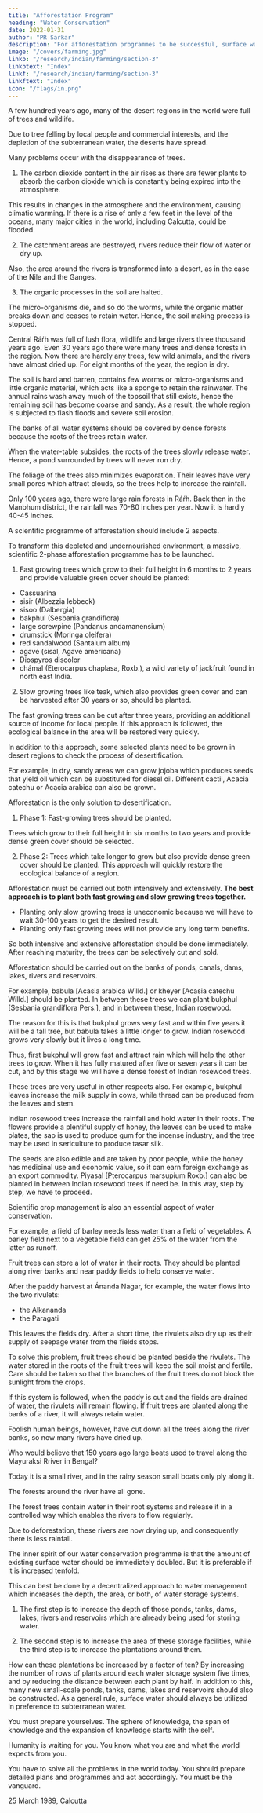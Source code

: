 ```yaml
---
title: "Afforestation Program"
heading: "Water Conservation"
date: 2022-01-31
author: "PR Sarkar"
description: "For afforestation programmes to be successful, surface water must be conserved."
image: "/covers/farming.jpg"
linkb: "/research/indian/farming/section-3"
linkbtext: "Index"
linkf: "/research/indian/farming/section-3"
linkftext: "Index"
icon: "/flags/in.png"
---
```


A few hundred years ago, many of the desert regions in the world were full of trees and wildlife.

Due to tree felling by local people and commercial interests, and the depletion of the subterranean water, the deserts have spread.

Many problems occur with the disappearance of trees. 

1. The carbon dioxide content in the air rises as there are fewer plants to absorb the carbon dioxide which is constantly being expired into the atmosphere. 

This results in changes in the atmosphere and the environment, causing climatic warming. If there is a rise of only a few feet in the level of the oceans, many major cities in the world, including Calcutta, could be flooded. 

2. The catchment areas are destroyed, rivers reduce their flow of water or dry up.

 Also, the area around the rivers is transformed into a desert, as in the case of the Nile and the Ganges.

3. The organic processes in the soil are halted. 

The micro-organisms die, and so do the worms, while the organic matter breaks down and ceases to retain water. Hence, the soil making process is stopped.

Central Ráŕh was full of lush flora, wildlife and large rivers three thousand years ago. Even 30 years ago there were many trees and dense forests in the region. Now there are hardly any trees, few wild animals, and the rivers have almost dried up. For eight months of the year, the region is dry. 

The soil is hard and barren, contains few worms or micro-organisms and little organic material, which acts like a sponge to retain the rainwater. The annual rains wash away much of the topsoil that still exists, hence the remaining soil has become coarse and sandy. As a result, the whole region is subjected to flash floods and severe soil erosion.







The banks of all water systems should be covered by dense forests because the roots of the trees retain water. 

When the water-table subsides, the roots of the trees slowly release water. Hence, a pond surrounded by trees will never run dry.

The foliage of the trees also minimizes evaporation. Their leaves have very small pores which attract clouds, so the trees help to increase the rainfall. 

Only 100 years ago, there were large rain forests in Ráŕh. Back then in the Manbhum district, the rainfall was 70-80 inches per year. Now it is hardly 40-45 inches.

A scientific programme of afforestation should include 2 aspects.

To transform this depleted and undernourished environment, a massive, scientific 2-phase afforestation programme has to be launched.

1. Fast growing trees which grow to their full height in 6 months to 2 years and provide valuable green cover should be planted:

- Cassuarina
- sisir (Albezzia lebbeck)
- sisoo (Dalbergia)
- bakphul (Sesbania grandiflora) 
- large screwpine (Pandanus andamanensium)
- drumstick (Moringa oleifera) 
- red sandalwood (Santalum album) 
- agave (sisal, Agave americana) 
- Diospyros discolor
- chámal (Eterocarpus chaplasa, Roxb.), a wild variety of jackfruit found in north east India.

2. Slow growing trees like teak, which also provides green cover and can be harvested after 30 years or so, should be planted. 

The fast growing trees can be cut after three years, providing an additional source of income for local people. If this approach is followed, the ecological balance in the area will be restored very quickly.

In addition to this approach, some selected plants need to be grown in desert regions to check the process of desertification. 

For example, in dry, sandy areas we can grow jojoba which produces seeds that yield oil which can be substituted for diesel oil. Different cactii, Acacia catechu or Acacia arabica can also be grown. 

Afforestation is the only solution to desertification.



1. Phase 1: Fast-growing trees should be planted. 

Trees which grow to their full height in six months to two years and provide dense green cover should be selected. 

2. Phase 2: Trees which take longer to grow but also provide dense green cover should be planted. This approach will quickly restore the ecological balance of a region.

Afforestation must be carried out both intensively and extensively. **The best approach is to plant both fast growing and slow growing trees together.** 

- Planting only slow growing trees is uneconomic because we will have to wait 30-100 years to get the desired result. 
- Planting only fast growing trees will not provide any long term benefits. 

So both intensive and extensive afforestation should be done immediately. After reaching maturity, the trees can be selectively cut and sold.

Afforestation should be carried out on the banks of ponds, canals, dams, lakes, rivers and reservoirs. 

For example, babula [Acasia arabica Willd.] or kheyer [Acasia catechu Willd.] should be planted. In between these trees we can plant bukphul [Sesbania grandiflora Pers.], and in between these, Indian rosewood. 

The reason for this is that bukphul grows very fast and within five years it will be a tall tree, but babula takes a little longer to grow. Indian rosewood grows very slowly but it lives a long time. 

Thus, first bukphul will grow fast and attract rain which will help the other trees to grow. When it has fully matured after five or seven years it can be cut, and by this stage we will have a dense forest of Indian rosewood trees.

These trees are very useful in other respects also. For example, bukphul leaves increase the milk supply in cows, while thread can be produced from the leaves and stem. 

Indian rosewood trees increase the rainfall and hold water in their roots. The flowers provide a plentiful supply of honey, the leaves can be used to make plates, the sap is used to produce gum for the incense industry, and the tree may be used in sericulture to produce tasar silk. 

The seeds are also edible and are taken by poor people, while the honey has medicinal use and economic value, so it can earn foreign exchange as an export commodity. Piyasal [Pterocarpus marsupium Roxb.] can also be planted in between Indian rosewood trees if need be. In this way, step by step, we have to proceed.

Scientific crop management is also an essential aspect of water conservation. 

For example, a field of barley needs less water than a field of vegetables. A barley field next to a vegetable field can get 25% of the water from the latter as runoff. 

<!-- If the other twenty-five percent is allowed to run off to the barley crop, that water will be sufficient to irrigate the barley. The barley crop will not require any special irrigation facilities. -->

Fruit trees can store a lot of water in their roots. They should be planted along river banks and near paddy fields to help conserve water. 

After the paddy harvest at Ánanda Nagar, for example, the water flows into the two rivulets:
- the Alkananda
- the Paragati

This leaves the fields dry. After a short time, the rivulets also dry up as their supply of seepage water from the fields stops. 

To solve this problem, fruit trees should be planted beside the rivulets. The water stored in the roots of the fruit trees will keep the soil moist and fertile. Care should be taken so that the branches of the fruit trees do not block the sunlight from the crops. 

If this system is followed, when the paddy is cut and the fields are drained of water, the rivulets will remain flowing. If fruit trees are planted along the banks of a river, it will always retain water.

Foolish human beings, however, have cut down all the trees along the river banks, so now many rivers have dried up. 

Who would believe that 150 years ago large boats used to travel along the Mayuraksi Rriver in Bengal? 

Today it is a small river, and in the rainy season small boats only ply along it. 

The forests around the river have all gone. 

The forest trees contain water in their root systems and release it in a controlled way which enables the rivers to flow regularly. 

<!-- Now you understand the utility of the forests. Adjacent to the Mayuraksi River is the Katasu village where I once saw a fossilized mast of a ship. 

This proves that at one time large ships used to travel along the river. I have also seen the same thing along the Damodar River.  -->

Due to deforestation, these rivers are now drying up, and consequently there is less rainfall.

The inner spirit of our water conservation programme is that the amount of existing surface water should be immediately doubled. But it is preferable if it is increased tenfold. 

This can best be done by a decentralized approach to water management which increases the depth, the area, or both, of water storage systems. 

1. The first step is to increase the depth of those ponds, tanks, dams, lakes, rivers and reservoirs which are already being used for storing water. 

2. The second step is to increase the area of these storage facilities, while the third step is to increase the plantations around them. 

How can these plantations be increased by a factor of ten? By increasing the number of rows of plants around each water storage system five times, and by reducing the distance between each plant by half. In addition to this, many new small-scale ponds, tanks, dams, lakes and reservoirs should also be constructed. As a general rule, surface water should always be utilized in preference to subterranean water.

You must prepare yourselves. The sphere of knowledge, the span of knowledge and the expansion of knowledge starts with the self. 

Humanity is waiting for you. You know what you are and what the world expects from you. 

You have to solve all the problems in the world today. You should prepare detailed plans and programmes and act accordingly. You must be the vanguard.


25 March 1989, Calcutta
